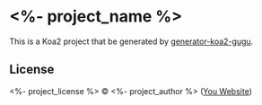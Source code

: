 # <%- project_name %>
This is a Koa2 project that be generated by [generator-koa2-gugu](https://www.npmjs.com/package/generator-koa2-gugu).

## License
<%- project_license %> © <%- project_author %> ([You Website](http://))
